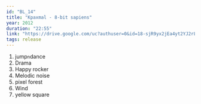 ```yaml
---
id: "BL_14"
title: "Kpaxmal - 8-bit sapiens"
year: 2012
duration: "22:55"
link: "https://drive.google.com/uc?authuser=0&id=18-sjR9yx2jEa4yt2YJ2rLFjJdGaVRuvb&export=download"
tags: release
---
```


01. jump`n`dance
02. Drama
03. Happy rocker
04. Melodic noise
05. pixel forest
06. Wind
07. yellow square
